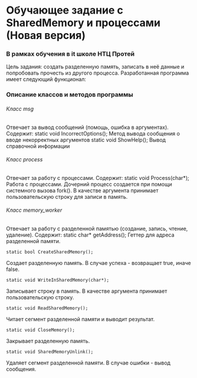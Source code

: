 # Обучающее задание с SharedMemory и процессами (Новая версия)
### В рамках обучения в it школе НТЦ Протей

Цель задания: создать разделенную память, записать в неё данные и попробовать прочесть из другого процесса.
Разработанная программа имеет следующий функционал: 
### Описание классов и методов программы

###### Класс msg

Отвечает за вывод сообщений (помощь, ошибка в аргументах).
Содержит: 
    static void IncorrectOptions();
Метод вывода сообщения о вводе некорректных аргументов
    static void ShowHelp();
Вывод справочной информации

###### Класс process

Отвечает за работу с процессами.
Содержит:
    static void Process(char*);
Работа с процессами. Дочерний процесс создается при помощи системного вызова fork(). В качестве аргумента принимает пользовательскую строку для записи в память.

###### Класс memory_worker

Отвечает за работу с разделенной памятью (создание, запись, чтение, удаление).
Содержит:
    static char* getAddress();
Геттер для адреса разделенной памяти.

    static bool CreateSharedMemory();
Создает разделенную память. В случае успеха - возвращает true, иначе false.

    static void WriteInSharedMemory(char*);
Записывает строку в память. В качестве аргумента принимает пользовательскую строку.

    static void ReadSharedMemory();
Читает сегмент разделенной памяти и выводит результат.

    static void CloseMemory();
Закрывает разделенную память.

    static void SharedMemoryUnlink();
Удаляет сегмент разделенной памяти. В случае ошибки - вывод сообщения.